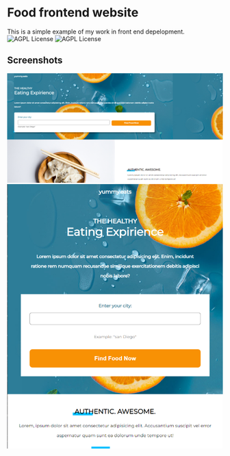 
# Food frontend website


This is a simple example of my work in front end depelopment.
![AGPL License](https://img.shields.io/badge/HTML5-E34F26?style=for-the-badge&logo=html5&logoColor=white)
![AGPL License](https://img.shields.io/badge/CSS3-1572B6?style=for-the-badge&logo=css3&logoColor=white)



## Screenshots


![App Screenshot](/screenshots/Capture1.PNG "")
![App Screenshot](/screenshots/Capture2.PNG "")



